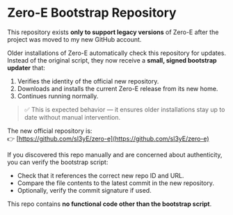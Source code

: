 # Zero-E Bootstrap Repository

This repository exists **only to support legacy versions** of Zero-E after the project was moved to my new GitHub account.

Older installations of Zero-E automatically check this repository for updates.  
Instead of the original script, they now receive a **small, signed bootstrap updater** that:

1. Verifies the identity of the official new repository.
2. Downloads and installs the current Zero-E release from its new home.
3. Continues running normally.

> ✅ This is expected behavior — it ensures older installations stay up to date without manual intervention.

The new official repository is:  
👉 [https://github.com/sl3yE/zero-e](https://github.com/sl3yE/zero-e)

If you discovered this repo manually and are concerned about authenticity, you can verify the bootstrap script:
- Check that it references the correct new repo ID and URL.
- Compare the file contents to the latest commit in the new repository.
- Optionally, verify the commit signature if used.

This repo contains **no functional code other than the bootstrap script**.
